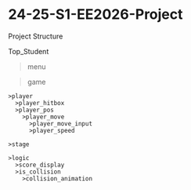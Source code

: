 # 24-25-S1-EE2026-Project

Project Structure

Top_Student

  >menu

  >game

    >player
      >player_hitbox
      >player_pos
        >player_move
          >player_move_input
          >player_speed
    
    >stage

    >logic
      >score_display
      >is_collision
        >collision_animation
